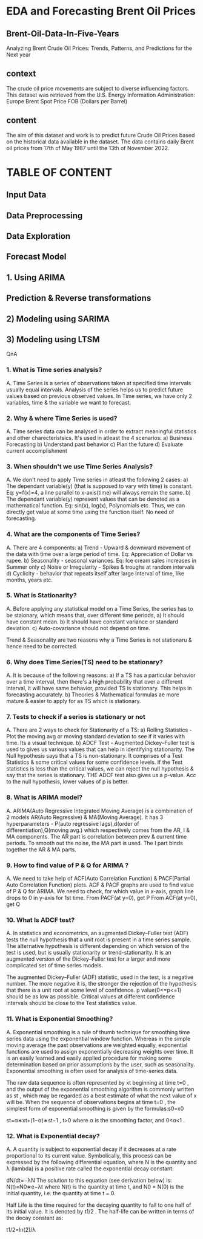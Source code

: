 # EDA and Forecasting Brent Oil Prices
## Brent-Oil-Data-In-Five-Years
Analyzing Brent Crude Oil Prices: Trends, Patterns, and Predictions for the Next year
## context
The crude oil price movements are subject to diverse influencing factors. This dataset was retrieved from the U.S. Energy Information Administration: Europe Brent Spot Price FOB (Dollars per Barrel)
## content
The aim of this dataset and work is to predict future Crude Oil Prices based on the historical data available in the dataset.
The data contains daily Brent oil prices from 17th of May 1987 until the 13th of November 2022.

# TABLE OF CONTENT

## Input Data
## Data Preprocessing
## Data Exploration
## Forecast Model
## 1. Using ARIMA
## Prediction & Reverse transformations
## 2) Modeling using SARIMA
## 3) Modeling using LTSM

QnA 
### 1. What is Time series analysis?
A. Time Series is a series of observations taken at specified time intervals usually equal intervals. Analysis of the series helps us to predict future values based on previous observed values. In Time series, we have only 2 variables, time & the variable we want to forecast.

### 2. Why & where Time Series is used?
A. Time series data can be analysed in order to extract meaningful statistics and other charecteristsics. It's used in atleast the 4 scenarios:
a) Business Forecasting
b) Understand past behavior
c) Plan the future
d) Evaluate current accomplishment

### 3. When shouldn't we use Time Series Analysis?
A. We don't need to apply Time series in atleast the following 2 cases:
a) The dependant variable(y) (that is supposed to vary with time) is constant. Eq: y=f(x)=4, a line parallel to x-axis(time) will always remain the same.
b) The dependant variable(y) represent values that can be denoted as a mathematical function. Eq: sin(x), log(x), Polynomials etc. Thus, we can directly get value at some time using the function itself. No need of forecasting.

### 4. What are the components of Time Series?
A. There are 4 components:
a) Trend - Upward & downward movement of the data with time over a large period of time. Eq: Appreciation of Dollar vs rupee.
b) Seasonality - seasonal variances. Eq: Ice cream sales increases in Summer only
c) Noise or Irregularity - Spikes & troughs at random intervals
d) Cyclicity - behavior that repeats itself after large interval of time, like months, years etc.

### 5. What is Stationarity?
A. Before applying any statistical model on a Time Series, the series has to be staionary, which means that, over different time periods,
a) It should have constant mean.
b) It should have constant variance or standard deviation.
c) Auto-covariance should not depend on time.

Trend & Seasonality are two reasons why a Time Series is not stationaru & hence need to be corrected.

### 6. Why does Time Series(TS) need to be stationary?
A. It is because of the following reasons:
a) If a TS has a particular behavior over a time interval, then there's a high probability that over a different interval, it will have same behavior, provided TS is stationary. This helps in forecasting accurately.
b) Theories & Mathematical formulas ae more mature & easier to apply for as TS which is stationary.
### 7. Tests to check if a series is stationary or not
A. There are 2 ways to check for Stationarity of a TS:
a) Rolling Statistics - Plot the moving avg or moving standard deviation to see if it varies with time. Its a visual technique.
b) ADCF Test - Augmented Dickey–Fuller test is used to gives us various values that can help in identifying stationarity. The Null hypothesis says that a TS is non-stationary. It comprises of a Test Statistics & some critical values for some confidence levels. If the Test statistics is less than the critical values, we can reject the null hypothesis & say that the series is stationary. THE ADCF test also gives us a p-value. Acc to the null hypothesis, lower values of p is better.

### 8. What is ARIMA model?
A. ARIMA(Auto Regressive Integrated Moving Average) is a combination of 2 models AR(Auto Regressive) & MA(Moving Average). It has 3 hyperparameters - P(auto regressive lags),d(order of differentiation),Q(moving avg.) which respectively comes from the AR, I & MA components. The AR part is correlation between prev & current time periods. To smooth out the noise, the MA part is used. The I part binds together the AR & MA parts.
### 9. How to find value of P & Q for ARIMA ?
A. We need to take help of ACF(Auto Correlation Function) & PACF(Partial Auto Correlation Function) plots. ACF & PACF graphs are used to find value of P & Q for ARIMA. We need to check, for which value in x-axis, graph line drops to 0 in y-axis for 1st time.
From PACF(at y=0), get P
From ACF(at y=0), get Q

### 10. What Is ADCF test?
A. In statistics and econometrics, an augmented Dickey–Fuller test (ADF) tests the null hypothesis that a unit root is present in a time series sample. The alternative hypothesis is different depending on which version of the test is used, but is usually stationarity or trend-stationarity. It is an augmented version of the Dickey–Fuller test for a larger and more complicated set of time series models.

The augmented Dickey–Fuller (ADF) statistic, used in the test, is a negative number. The more negative it is, the stronger the rejection of the hypothesis that there is a unit root at some level of confidence.
p value(0<=p<=1) should be as low as possible. Critical values at different confidence intervals should be close to the Test statistics value.

### 11. What is Exponential Smoothing?
A. Exponential smoothing is a rule of thumb technique for smoothing time series data using the exponential window function. Whereas in the simple moving average the past observations are weighted equally, exponential functions are used to assign exponentially decreasing weights over time. It is an easily learned and easily applied procedure for making some determination based on prior assumptions by the user, such as seasonality. Exponential smoothing is often used for analysis of time-series data.

The raw data sequence is often represented by  xt
  beginning at time  t=0
 , and the output of the exponential smoothing algorithm is commonly written as  st
 , which may be regarded as a best estimate of what the next value of  x
  will be. When the sequence of observations begins at time  t=0
 , the simplest form of exponential smoothing is given by the formulas:s0=x0
 
st=α∗xt+(1−α)∗st−1
 , t>0
where α
 is the smoothing factor, and 0<α<1
.

### 12. What is Exponential decay?
A. A quantity is subject to exponential decay if it decreases at a rate proportional to its current value. Symbolically, this process can be expressed by the following differential equation, where N is the quantity and λ (lambda) is a positive rate called the exponential decay constant:

dN/dt=−λN
The solution to this equation (see derivation below) is:
N(t)=N0∗e−λt
where N(t) is the quantity at time t, and N0 = N(0) is the initial quantity, i.e. the quantity at time t = 0.

Half Life is the time required for the decaying quantity to fall to one half of its initial value. It is denoted by  t1/2
 . The half-life can be written in terms of the decay constant as:

t1/2=ln(2)/λ
